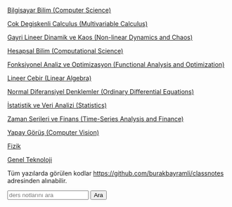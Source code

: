 
<a href="algs/index.html">Bilgisayar Bilim (Computer Science)</a>

<a href="calc_multi/index.html">Cok Degiskenli Calculus (Multivariable Calculus)</a>  

<a href="chaos/index.html">Gayri Lineer Dinamik ve Kaos (Non-linear Dynamics and Chaos)</a>

<a href="compscieng/index.html">Hesapsal Bilim (Computational Science)</a>

<a href="func_analysis/index.html">Fonksiyonel Analiz ve Optimizasyon (Functional Analysis and Optimization)</a>

<a href="linear/index.html">Lineer Cebir (Linear Algebra)</a>

<a href="ode/index.html">Normal Diferansiyel Denklemler (Ordinary Differential Equations)</a>

<a href="stat/index.html">İstatistik ve Veri Analizi (Statistics)</a>

<a href="tser/index.html">Zaman Serileri ve Finans (Time-Series Analysis and Finance)</a>

<a href="vision/index.html">Yapay Görüş (Computer Vision)</a>

<a href="phy/index.html">Fizik</a>

<a href="sk/index.html">Genel Teknoloji</a>

Tüm yazılarda görülen kodlar <a href="https://github.com/burakbayramli/classnotes">
https://github.com/burakbayramli/classnotes</a> adresinden
alınabilir. 

<form action="https://www.google.com/search" class="searchform" method="get" name="searchform" target="_blank">
  <input name="sitesearch" type="hidden" value="https://burakbayramli.github.io/dersblog">
  <input autocomplete="on" class="form-controls search" name="q" placeholder="ders notlarını ara" required="required"  type="text">
  <button class="button" type="submit">Ara</button>        
</form>
